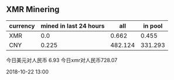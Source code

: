 ## XMR Minering

|currency|mined in last 24 hours|all|in pool|
|---|---|---|---|
|XMR|0.0|0.662|0.455|
|CNY|0.225|482.124|331.293|

今日美元对人民币 6.93	今日xmr对人民币728.07


2018-10-22 13:00